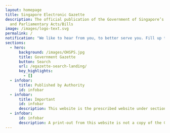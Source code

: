 ```yaml
---
layout: homepage
title: Singapore Electronic Gazette
description: The official publication of the Government of Singapore’s Notices
  and Parliamentary Acts/Bills
image: /images/logo-text.svg
permalink: /
notification: "We like to hear from you, to better serve you. Fill up the survey <a href='https://go.gov.sg/egazpoll'>here</a>."
sections:
  - hero:
      background: /images/OHSPS.jpg
      title: Government Gazette
      button: Search
      url: /egazette-search-landing/
      key_highlights:
        - []
  - infobar:
      title: Published by Authority
      id: infobar
  - infobar:
      title: Important
      id: infobar
      description: This website is the prescribed website under section 48 of the Interpretation Act 1965. Gazettes published on this website on or after 9 March 2025 are prima facie evidence of their contents and prevail over Gazettes published in any other form.
  - infobar:
      id: infobar
      description: A print-out from this website is not a copy of the Gazette printed by the Government Printer for the purposes of section 48 of the Interpretation Act 1965.
---
```

